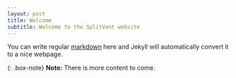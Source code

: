 ```yaml
---
layout: post
title: Welcome
subtitle: Welcome to the SplitVent website
---
```


You can write regular [markdown](http://markdowntutorial.com/) here and Jekyll will automatically convert it to a nice webpage. 

{: .box-note}
**Note:** There is more content to come.

